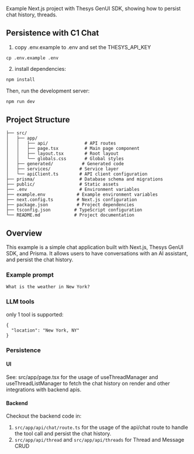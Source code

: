 Example Next.js project with Thesys GenUI SDK, showing how to persist chat history, threads.

## Persistence with C1 Chat

1. copy .env.example to .env and set the THESYS_API_KEY

```
cp .env.example .env
```

2. install dependencies:

```bash
npm install
```

Then, run the development server:

```bash
npm run dev
```

## Project Structure

```
├── src/
│   ├── app/
│   │   ├── api/              # API routes
│   │   ├── page.tsx          # Main page component
│   │   ├── layout.tsx        # Root layout
│   │   └── globals.css       # Global styles
│   ├── generated/           # Generated code
│   ├── services/           # Service layer
│   └── apiClient.ts        # API client configuration
├── prisma/                 # Database schema and migrations
├── public/                 # Static assets
├── .env                    # Environment variables
├── example.env            # Example environment variables
├── next.config.ts         # Next.js configuration
├── package.json           # Project dependencies
├── tsconfig.json         # TypeScript configuration
└── README.md             # Project documentation
```

## Overview

This example is a simple chat application built with Next.js, Thesys GenUI SDK, and Prisma. It allows users to have conversations with an AI assistant, and persist the chat history.

### Example prompt

```
What is the weather in New York?
```

### LLM tools

only 1 tool is supported:

```
{
  "location": "New York, NY"
}
```

### Persistence

#### UI

See: src/app/page.tsx for the usage of useThreadManager and useThreadListManager to fetch the chat history on render and other integrations with backend apis.

#### Backend

Checkout the backend code in:

1. `src/app/api/chat/route.ts` for the usage of the api/chat route to handle the tool call and persist the chat history.
2. `src/app/api/thread` and `src/app/api/threads` for Thread and Message CRUD
